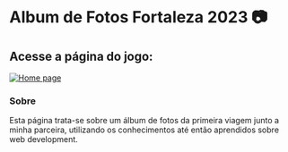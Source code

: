 # Album de Fotos Fortaleza 2023 📷
## Acesse a página do jogo:
[![Home page](https://img.shields.io/badge/-Home%20page%20do%20jogo-000?style=for-the-badge&logo=photobucket&logoColor=white)](https://gdeusvid.github.io/Album-Fotos-Fortaleza-2023/)
### Sobre
Esta página trata-se sobre um álbum de fotos da primeira viagem junto a minha parceira, utilizando os conhecimentos até então aprendidos sobre web development.
